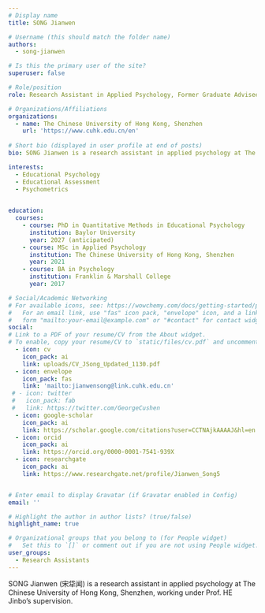 ```yaml
---
# Display name
title: SONG Jianwen

# Username (this should match the folder name)
authors:
  - song-jianwen

# Is this the primary user of the site?
superuser: false

# Role/position
role: Research Assistant in Applied Psychology, Former Graduate Advisee

# Organizations/Affiliations
organizations:
  - name: The Chinese University of Hong Kong, Shenzhen
    url: 'https://www.cuhk.edu.cn/en'
    
# Short bio (displayed in user profile at end of posts)
bio: SONG Jianwen is a research assistant in applied psychology at The Chinese University of Hong Kong, Shenzhen, working under Prof. HE Jinbo’s supervision.

interests:
  - Educational Psychology
  - Educational Assessment
  - Psychometrics
  

education:
  courses:
    - course: PhD in Quantitative Methods in Educational Psychology
      institution: Baylor University
      year: 2027 (anticipated)
    - course: MSc in Applied Psychology
      institution: The Chinese University of Hong Kong, Shenzhen
      year: 2021
    - course: BA in Psychology
      institution: Franklin & Marshall College
      year: 2017

# Social/Academic Networking
# For available icons, see: https://wowchemy.com/docs/getting-started/page-builder/#icons
#   For an email link, use "fas" icon pack, "envelope" icon, and a link in the
#   form "mailto:your-email@example.com" or "#contact" for contact widget.
social:
# Link to a PDF of your resume/CV from the About widget.
# To enable, copy your resume/CV to `static/files/cv.pdf` and uncomment the lines below.
  - icon: cv
    icon_pack: ai
    link: uploads/CV_JSong_Updated_1130.pdf
  - icon: envelope
    icon_pack: fas
    link: 'mailto:jianwensong@link.cuhk.edu.cn'
 # - icon: twitter
 #   icon_pack: fab
 #   link: https://twitter.com/GeorgeCushen
  - icon: google-scholar
    icon_pack: ai
    link: https://scholar.google.com/citations?user=CCTNAjkAAAAJ&hl=en
  - icon: orcid
    icon_pack: ai
    link: https://orcid.org/0000-0001-7541-939X
  - icon: researchgate
    icon_pack: ai
    link: https://www.researchgate.net/profile/Jianwen_Song5


# Enter email to display Gravatar (if Gravatar enabled in Config)
email: ''

# Highlight the author in author lists? (true/false)
highlight_name: true

# Organizational groups that you belong to (for People widget)
#   Set this to `[]` or comment out if you are not using People widget.
user_groups:
  - Research Assistants
---
```

SONG Jianwen (宋牮闻) is a research assistant in applied psychology at The Chinese University of Hong Kong, Shenzhen, working under Prof. HE Jinbo’s supervision.

